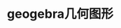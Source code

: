 ﻿---
id: 129
title: "geogebra几何图形"
weight: 129
version: "5.0.6-1"
updateTime: "2022-11-10T16:58:53"
debName: "http://113.24.212.22:8090/upload/file/geogebra_5.0.6-1_all.deb"
debSize: "140.1 MB "
command: "/opt/apps/geogebra/geogebra-portable"
---
